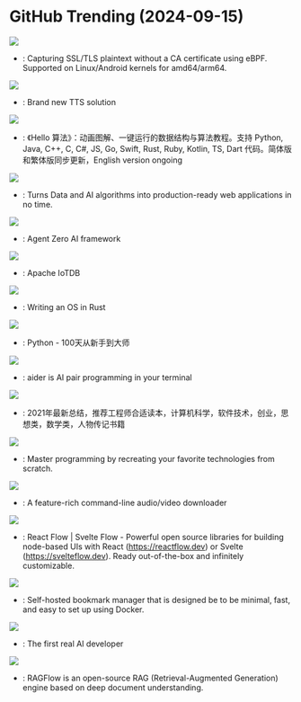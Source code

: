 # GitHub Trending (2024-09-15)

![](https://img.shields.io/badge/C-New%20650-green?style=flat-square&logo=appveyor)
- [](https://github.comundefined): Capturing SSL/TLS plaintext without a CA certificate using eBPF. Supported on Linux/Android kernels for amd64/arm64.

![](https://img.shields.io/badge/Python-New%20540-green?style=flat-square&logo=appveyor)
- [](https://github.comundefined): Brand new TTS solution

![](https://img.shields.io/badge/Java-New%2072-green?style=flat-square&logo=appveyor)
- [](https://github.comundefined): 《Hello 算法》：动画图解、一键运行的数据结构与算法教程。支持 Python, Java, C++, C, C#, JS, Go, Swift, Rust, Ruby, Kotlin, TS, Dart 代码。简体版和繁体版同步更新，English version ongoing

![](https://img.shields.io/badge/Python-New%20152-green?style=flat-square&logo=appveyor)
- [](https://github.comundefined): Turns Data and AI algorithms into production-ready web applications in no time.

![](https://img.shields.io/badge/Python-New%2061-green?style=flat-square&logo=appveyor)
- [](https://github.comundefined): Agent Zero AI framework

![](https://img.shields.io/badge/Java-New%2070-green?style=flat-square&logo=appveyor)
- [](https://github.comundefined): Apache IoTDB

![](https://img.shields.io/badge/HTML-New%20115-green?style=flat-square&logo=appveyor)
- [](https://github.comundefined): Writing an OS in Rust

![](https://img.shields.io/badge/Python-New%2043-green?style=flat-square&logo=appveyor)
- [](https://github.comundefined): Python - 100天从新手到大师

![](https://img.shields.io/badge/Python-New%2066-green?style=flat-square&logo=appveyor)
- [](https://github.comundefined): aider is AI pair programming in your terminal

![](https://img.shields.io/badge/none-New%2095-green?style=flat-square&logo=appveyor)
- [](https://github.comundefined): 2021年最新总结，推荐工程师合适读本，计算机科学，软件技术，创业，思想类，数学类，人物传记书籍

![](https://img.shields.io/badge/Markdown-New%20156-green?style=flat-square&logo=appveyor)
- [](https://github.comundefined): Master programming by recreating your favorite technologies from scratch.

![](https://img.shields.io/badge/Python-New%2082-green?style=flat-square&logo=appveyor)
- [](https://github.comundefined): A feature-rich command-line audio/video downloader

![](https://img.shields.io/badge/TypeScript-New%20232-green?style=flat-square&logo=appveyor)
- [](https://github.comundefined): React Flow | Svelte Flow - Powerful open source libraries for building node-based UIs with React (https://reactflow.dev) or Svelte (https://svelteflow.dev). Ready out-of-the-box and infinitely customizable.

![](https://img.shields.io/badge/Python-New%20178-green?style=flat-square&logo=appveyor)
- [](https://github.comundefined): Self-hosted bookmark manager that is designed be to be minimal, fast, and easy to set up using Docker.

![](https://img.shields.io/badge/Python-New%20148-green?style=flat-square&logo=appveyor)
- [](https://github.comundefined): The first real AI developer

![](https://img.shields.io/badge/Python-New%2054-green?style=flat-square&logo=appveyor)
- [](https://github.comundefined): RAGFlow is an open-source RAG (Retrieval-Augmented Generation) engine based on deep document understanding.

